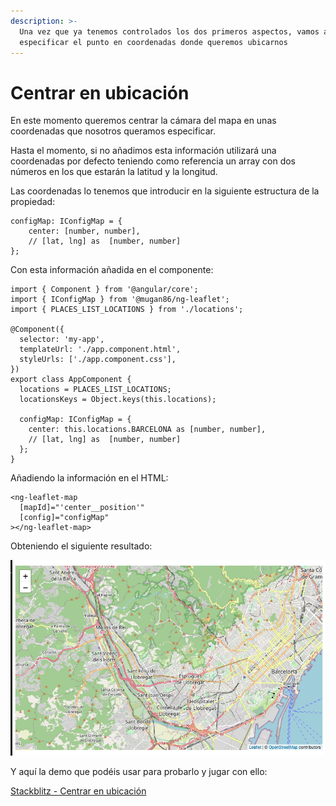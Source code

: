 ```yaml
---
description: >-
  Una vez que ya tenemos controlados los dos primeros aspectos, vamos a
  especificar el punto en coordenadas donde queremos ubicarnos
---
```


# Centrar en ubicación

En este momento queremos centrar la cámara del mapa en unas coordenadas que nosotros queramos especificar.

Hasta el momento, si no añadimos esta información utilizará una coordenadas por defecto teniendo como referencia un array con dos números en los que estarán la latitud y la longitud.

Las coordenadas lo tenemos que introducir en la siguiente estructura de la propiedad:

```
configMap: IConfigMap = {
    center: [number, number],
    // [lat, lng] as  [number, number]
};
```

Con esta información añadida en el componente:

```
import { Component } from '@angular/core';
import { IConfigMap } from '@mugan86/ng-leaflet';
import { PLACES_LIST_LOCATIONS } from './locations';

@Component({
  selector: 'my-app',
  templateUrl: './app.component.html',
  styleUrls: ['./app.component.css'],
})
export class AppComponent {
  locations = PLACES_LIST_LOCATIONS;
  locationsKeys = Object.keys(this.locations);

  configMap: IConfigMap = {
    center: this.locations.BARCELONA as [number, number],
    // [lat, lng] as  [number, number]
  };
}
```

Añadiendo la información  en el HTML:

```
<ng-leaflet-map
  [mapId]="'center__position'"
  [config]="configMap"
></ng-leaflet-map>
```

Obteniendo el siguiente resultado:

![](../../.gitbook/assets/02-mapa-center.png)

Y aquí la demo que podéis usar para probarlo y jugar con ello:

[Stackblitz - Centrar en ubicación](https://stackblitz.com/edit/angular-leaflet-map-basic-set-center-position?embed=1&file=src/app/app.component.ts&theme=dark)

